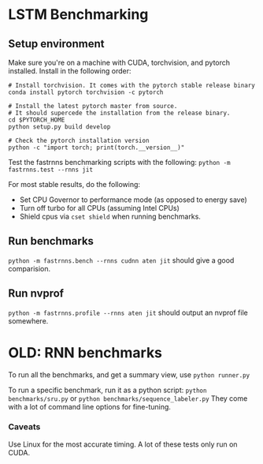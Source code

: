 # LSTM Benchmarking

## Setup environment
Make sure you're on a machine with CUDA, torchvision, and pytorch installed. Install in the following order:
```
# Install torchvision. It comes with the pytorch stable release binary
conda install pytorch torchvision -c pytorch

# Install the latest pytorch master from source.
# It should supercede the installation from the release binary.
cd $PYTORCH_HOME
python setup.py build develop

# Check the pytorch installation version
python -c "import torch; print(torch.__version__)"
```

Test the fastrnns benchmarking scripts with the following:
`python -m fastrnns.test --rnns jit`

For most stable results, do the following:
- Set CPU Governor to performance mode (as opposed to energy save)
- Turn off turbo for all CPUs (assuming Intel CPUs)
- Shield cpus via `cset shield` when running benchmarks.

## Run benchmarks
`python -m fastrnns.bench --rnns cudnn aten jit` should give a good comparision.

## Run nvprof
`python -m fastrnns.profile --rnns aten jit` should output an nvprof file somewhere.

# OLD: RNN benchmarks

To run all the benchmarks, and get a summary view, use `python runner.py`

To run a specific benchmark, run it as a python script:
`python benchmarks/sru.py` or `python benchmarks/sequence_labeler.py`
They come with a lot of command line options for fine-tuning.

### Caveats

Use Linux for the most accurate timing. A lot of these tests only run
on CUDA.
